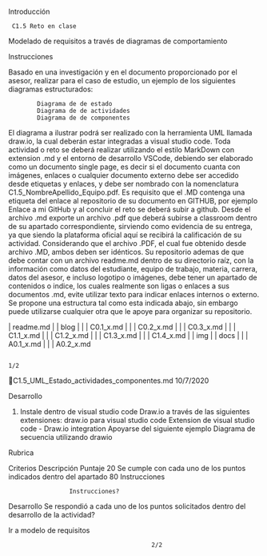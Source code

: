 Introducción

     C1.5 Reto en clase

Modelado de requisitos a través de diagramas de comportamiento

Instrucciones

   Basado en una investigación y en el documento proporcionado por el asesor, realizar para el caso de
   estudio, un ejemplo de los siguientes diagramas estructurados:

            Diagrama de de estado
            Diagrama de de actividades
            Diagrama de de componentes
   El diagrama a ilustrar podrá ser realizado con la herramienta UML llamada draw.io, la cual deberán estar
   integradas a visual studio code.
   Toda actividad o reto se deberá realizar utilizando el estilo MarkDown con extension .md y el entorno
   de desarrollo VSCode, debiendo ser elaborado como un documento single page, es decir si el
   documento cuanta con imágenes, enlaces o cualquier documento externo debe ser accedido desde
   etiquetas y enlaces, y debe ser nombrado con la nomenclatura C1.5_NombreApellido_Equipo.pdf.
   Es requisito que el .MD contenga una etiqueta del enlace al repositorio de su documento en GITHUB,
   por ejemplo Enlace a mi GitHub y al concluir el reto se deberá subir a github.
   Desde el archivo .md exporte un archivo .pdf que deberá subirse a classroom dentro de su apartado
   correspondiente, sirviendo como evidencia de su entrega, ya que siendo la plataforma oficial aquí se
   recibirá la calificación de su actividad.
   Considerando que el archivo .PDF, el cual fue obtenido desde archivo .MD, ambos deben ser idénticos.
   Su repositorio ademas de que debe contar con un archivo readme.md dentro de su directorio raíz, con
   la información como datos del estudiante, equipo de trabajo, materia, carrera, datos del asesor, e
   incluso logotipo o imágenes, debe tener un apartado de contenidos o indice, los cuales realmente son
   ligas o enlaces a sus documentos .md, evite utilizar texto para indicar enlaces internos o externo.
   Se propone una estructura tal como esta indicada abajo, sin embargo puede utilizarse cualquier otra
   que le apoye para organizar su repositorio.

| readme.md
| | blog
| | | C0.1_x.md
| | | C0.2_x.md
| | | C0.3_x.md
| | | C1.1_x.md
| | | C1.2_x.md
| | | C1.3_x.md
| | | C1.4_x.md
| | img
| | docs
| | | A0.1_x.md
| | | A0.2_x.md

                                                                            1/2
C1.5_UML_Estado_actividades_componentes.md                                                 10/7/2020

Desarrollo

1. Instale dentro de visual studio code Draw.io a través de las siguientes extensiones:
   draw.io para visual studio code
   Extension de visual studio code - Draw.io integration
   Apoyarse del siguiente ejemplo
                                           Diagrama de secuencia utilizando drawio

Rubrica

Criterios   Descripción                                                                    Puntaje
                                                                                           20
                     Se cumple con cada uno de los puntos indicados dentro del apartado    80
Instrucciones

                     Instrucciones?

Desarrollo  Se respondió a cada uno de los puntos solicitados dentro del desarrollo de la
            actividad?

Ir a modelo de requisitos

                                            2/2

